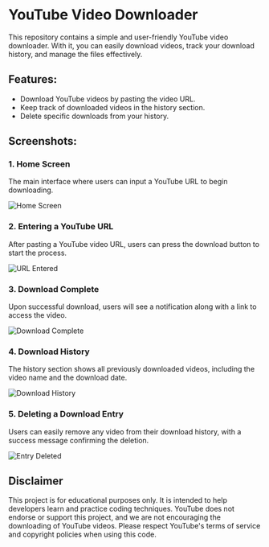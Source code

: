 # YouTube Video Downloader

This repository contains a simple and user-friendly YouTube video downloader. With it, you can easily download videos, track your download history, and manage the files effectively.

## Features:
- Download YouTube videos by pasting the video URL.
- Keep track of downloaded videos in the history section.
- Delete specific downloads from your history.

## Screenshots:

### 1. Home Screen
The main interface where users can input a YouTube URL to begin downloading.

![Home Screen](https://github.com/user-attachments/assets/0cbdde80-3f25-447e-a08f-61ccfe85545e)

### 2. Entering a YouTube URL
After pasting a YouTube video URL, users can press the download button to start the process.

![URL Entered](https://github.com/user-attachments/assets/bb316693-3c98-41bd-947b-c555be5bc327)


### 3. Download Complete
Upon successful download, users will see a notification along with a link to access the video.

![Download Complete](https://github.com/user-attachments/assets/2f29bbfd-f821-471d-84e5-757bebe24c9f)


### 4. Download History
The history section shows all previously downloaded videos, including the video name and the download date.

![Download History](https://github.com/user-attachments/assets/631d18a9-f433-4fd7-9d40-cdc67479e8a4)


### 5. Deleting a Download Entry
Users can easily remove any video from their download history, with a success message confirming the deletion.

![Entry Deleted](https://github.com/user-attachments/assets/f39f5ba6-bd27-47ac-ad56-67a9d1de3321)


## Disclaimer
This project is for educational purposes only. It is intended to help developers learn and practice coding techniques. YouTube does not endorse or support this project, and we are not encouraging the downloading of YouTube videos. Please respect YouTube's terms of service and copyright policies when using this code.

